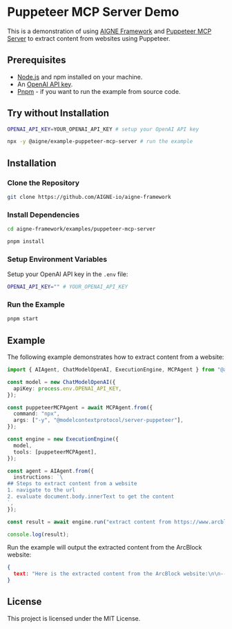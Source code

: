 # Puppeteer MCP Server Demo

This is a demonstration of using [AIGNE Framework](https://github.com/AIGNE-io/aigne-framework) and [Puppeteer MCP Server](https://github.com/modelcontextprotocol/servers/tree/8bd41eb0b3cf48aea0d1fe5b6c7029736092dcb1/src/puppeteer) to extract content from websites using Puppeteer.

## Prerequisites

- [Node.js](https://nodejs.org) and npm installed on your machine.
- An [OpenAI API key](https://openai.com).
- [Pnpm](https://pnpm.io) - if you want to run the example from source code.

## Try without Installation

```bash
OPENAI_API_KEY=YOUR_OPENAI_API_KEY # setup your OpenAI API key

npx -y @aigne/example-puppeteer-mcp-server # run the example
```

## Installation

### Clone the Repository

```bash
git clone https://github.com/AIGNE-io/aigne-framework
```

### Install Dependencies

```bash
cd aigne-framework/examples/puppeteer-mcp-server

pnpm install
```

### Setup Environment Variables

Setup your OpenAI API key in the `.env` file:

```bash
OPENAI_API_KEY="" # YOUR_OPENAI_API_KEY
```

### Run the Example

```bash
pnpm start
```

## Example

The following example demonstrates how to extract content from a website:

```typescript
import { AIAgent, ChatModelOpenAI, ExecutionEngine, MCPAgent } from "@aigne/core";

const model = new ChatModelOpenAI({
  apiKey: process.env.OPENAI_API_KEY,
});

const puppeteerMCPAgent = await MCPAgent.from({
  command: "npx",
  args: ["-y", "@modelcontextprotocol/server-puppeteer"],
});

const engine = new ExecutionEngine({
  model,
  tools: [puppeteerMCPAgent],
});

const agent = AIAgent.from({
  instructions: `\
## Steps to extract content from a website
1. navigate to the url
2. evaluate document.body.innerText to get the content
`,
});

const result = await engine.run("extract content from https://www.arcblock.io", agent);

console.log(result);
```

Run the example will output the extracted content from the ArcBlock website:

```json
{
  text: "Here is the extracted content from the ArcBlock website:\n\n---\n\n**Redefining Software Architect and Ecosystems**\n\nA total solution for building decentralized applications ...",
}
```

## License

This project is licensed under the MIT License.
